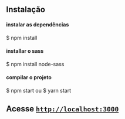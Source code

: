 ## Instalação

#### instalar as dependências
$ npm install

#### installar o sass
$ npm install node-sass

#### compilar o projeto
$ npm start
 ou
$ yarn start

## Acesse [`http://localhost:3000`](http://localhost:3000)

